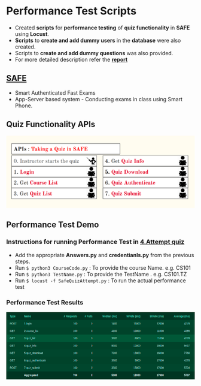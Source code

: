 # Performance Test Scripts
* Created **scripts** for **performance testing** of **quiz functionality** in **SAFE** using **Locust**.
* **Scripts** to **create and add dummy users** in the **database** were also created.
* Scripts to **create and add dummy questions** was also provided.
* For more detailed description refer the **[report](https://github.com/jatin-jatin/Performance-Test-Script-SAFE-quiz-functionality/blob/main/report.pdf)**
## [SAFE](http://safe.cse.iitb.ac.in)
* Smart Authenticated Fast Exams
* App-Server based system - Conducting exams in class using Smart Phone.  
## Quiz Functionality APIs
![SAFE-Quiz-APIs](https://github.com/jatin-jatin/Performance-Test-Script-SAFE-quiz-functionality/blob/main/pictures/quiz-api.png)

## Performance Test Demo
### Instructions for running Performance Test in [4.Attempt quiz](https://github.com/jatin-jatin/Performance-Test-Script-SAFE-quiz-functionality/tree/main/4.Attempt%20quiz)
* Add the appropriate **Answers.py** and **credentianls.py** from the previous steps.
* Run ```$ python3 CourseCode.py``` : To provide the course Name. e.g. CS101
* Run ```$ python3 TestName.py``` : To provide the TestName . e.g. CS101.TZ
* Run ```$ locust -f SafeQuizAttempt.py``` : To run the actual performance test

### Performance Test Results
![Locust Perf Test](https://github.com/jatin-jatin/Performance-Test-Script-SAFE-quiz-functionality/blob/main/pictures/perf-script.png)